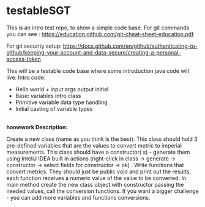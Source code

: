 # testableSGT

This is an intro test repo, to show a simple code base. For git commands you can
see : https://education.github.com/git-cheat-sheet-education.pdf

For git security
setup: https://docs.github.com/en/github/authenticating-to-github/keeping-your-account-and-data-secure/creating-a-personal-access-token

This will be a testable code base where some introduction java code will live. Intro code:

* Hello world + input args output initial
* Basic variables intro class
* Primitive variable data type handling
* Initial casting of variable types

<br> 
<b>homework Description:</b>

Create a new class (name as you think is the best). This class should hold 3 pre-defined variables
that are the values to convert metric to imperial measurements. This class should have a constructor(
s) - generate them using InteliJ IDEA built in actions (right-click in class -> generate ->
constructor -> select fields for constructor -> ok)
. Write functions that convert metrics. They should just be public void and print out the results,
each function receives a numeric value of the value to be converted. In main method create the new
class object with constructor passing the needed values, call the conversion functions. If you want
a bigger challenge - you can add more variables and functions conversions.



